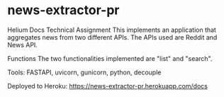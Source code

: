 # news-extractor-pr
Helium Docs Technical Assignment
This implements an application that aggregates news from two different APIs. The APIs used are Reddit and News API.

Functions
The two functionalities implemented are "list" and "search".

Tools: FASTAPI, uvicorn, gunicorn, python, decouple

Deployed to Heroku: https://news-extractor-pr.herokuapp.com/docs
